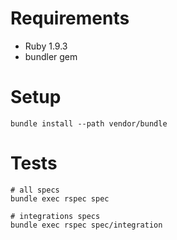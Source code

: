 Requirements
============

- Ruby 1.9.3
- bundler gem

Setup
============

    bundle install --path vendor/bundle

Tests
============

    # all specs
    bundle exec rspec spec

    # integrations specs
    bundle exec rspec spec/integration




